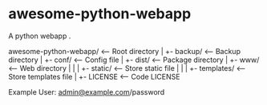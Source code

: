 awesome-python-webapp
=====================

A python webapp .

awesome-python-webapp/   <-- Root directory
|
+- backup/               <-- Backup directory
|
+- conf/                 <-- Config file
|
+- dist/                 <-- Package directory
|
+- www/                  <-- Web directory
|  |
|  +- static/            <-- Store static file
|  |
|  +- templates/         <-- Store templates file
|
+- LICENSE               <-- Code LICENSE



Example User: admin@example.com/password